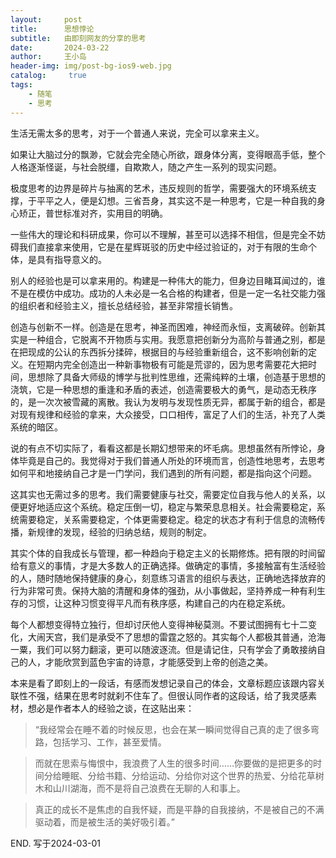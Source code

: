 ```yaml
---
layout:     post
title:      思想悖论
subtitle:   由即刻网友的分享的思考
date:       2024-03-22
author:     王小岛
header-img: img/post-bg-ios9-web.jpg
catalog: 	 true
tags:
    - 随笔
    - 思考
---
```


生活无需太多的思考，对于一个普通人来说，完全可以拿来主义。

如果让大脑过分的飘渺，它就会完全随心所欲，跟身体分离，变得眼高手低，整个人格逐渐怪诞，与社会脱缰，自欺欺人，随之产生一系列的现实问题。

极度思考的边界是碎片与抽离的艺术，违反规则的哲学，需要强大的环境系统支撑，于平平之人，便是幻想。三省吾身，其实这不是一种思考，它是一种自我的身心矫正，普世标准对齐，实用目的明确。

一些伟大的理论和科研成果，你可以不理解，甚至可以选择不相信，但是完全不妨碍我们直接拿来使用，它是在星辉斑驳的历史中经过验证的，对于有限的生命个体，是具有指导意义的。

别人的经验也是可以拿来用的。构建是一种伟大的能力，但身边目睹耳闻过的，谁不是在模仿中成功。成功的人未必是一名合格的构建者，但是一定一名社交能力强的组织者和经验主义，擅长总结经验，甚至非常擅长销售。

创造与创新不一样。创造是在思考，神圣而困难，神经而永恒，支离破碎。创新其实是一种组合，它脱离不开物质与实用。我愿意把创新分为高阶与普通之别，都是在把现成的公认的东西拆分揉碎，根据目的与经验重新组合，这不影响创新的定义。在短期内完全创造出一种新事物极有可能是荒谬的，因为思考需要花大把时间，思想除了具备大师级的博学与批判性思维，还需纯粹的土壤，创造基于思想的浇筑，它是一种思想的重逢和矛盾的表述，创造需要极大的勇气，是动态无秩序的，是一次次被雪藏的离散。我认为发明与发现性质无异，都属于新的组合，都是对现有规律和经验的拿来，大众接受，口口相传，富足了人们的生活，补充了人类系统的暗区。

说的有点不切实际了，看看这都是长期幻想带来的坏毛病。思想虽然有所悖论，身体毕竟是自己的。我觉得对于我们普通人所处的环境而言，创造性地思考，去思考如何平和地接纳自己才是一门学问，我们遇到的所有问题，都是指向这个问题。

这其实也无需过多的思考。我们需要健康与社交，需要定位自我与他人的关系，以便更好地适应这个系统。稳定压倒一切，稳定与繁荣息息相关。社会需要稳定，系统需要稳定，关系需要稳定，个体更需要稳定。稳定的状态才有利于信息的流畅传播，新规律的发现，经验的归纳总结，规则的制定。

其实个体的自我成长与管理，都一种趋向于稳定主义的长期修炼。把有限的时间留给有意义的事情，才是大多数人的正确选择。做确定的事情，多接触富有生活经验的人，随时随地保持健康的身心，刻意练习语言的组织与表达，正确地选择放弃的行为非常可贵。保持大脑的清醒和身体的强劲，从小事做起，坚持养成一种有利生存的习惯，让这种习惯变得平凡而有秩序感，构建自己的内在稳定系统。

每个人都想变得特立独行，但却讨厌他人变得神秘莫测。不要试图拥有七十二变化，大闹天宫，我们是承受不了思想的雷霆之怒的。其实每个人都极其普通，沧海一粟，我们可以努力翻滚，更可以随波逐流。但是请记住，只有学会了勇敢接纳自己的人，才能欣赏到蓝色宇宙的诗意，才能感受到上帝的创造之美。

本来是看了即刻上的一段话，有感而发想记录自己的体会，文章标题应该跟内容关联性不强，结果在思考时就刹不住车了。但很认同作者的这段话，给了我灵感素材，想必是作者本人的经验之谈，在这贴出来：

> “我经常会在睡不着的时候反思，也会在某一瞬间觉得自己真的走了很多弯路，包括学习、工作，甚至爱情。 

> 而就在思索与悔恨中，我浪费了人生的很多时间……你要做的是把更多的时间分给睡眠、分给书籍、分给运动、分给你对这个世界的热爱、分给花草树木和山川湖海，而不是将自己浪费在无聊的人和事上。 
 
> 真正的成长不是焦虑的自我怀疑，而是平静的自我接纳，不是被自己的不满驱动着，而是被生活的美好吸引着。”


END. 写于2024-03-01


